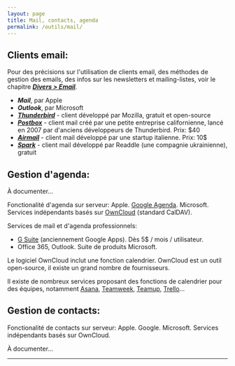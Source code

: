 ```yaml
---
layout: page
title: Mail, contacts, agenda
permalink: /outils/mail/
---
```


## Clients email:

Pour des précisions sur l'utilisation de clients email, des méthodes de gestion des emails, des infos sur les newsletters et mailing-listes, voir le chapitre ***[Divers > Email](/divers/email/)***.

- ***Mail***, par Apple
- ***Outlook***, par Microsoft
- ***[Thunderbird](https://www.mozilla.org/fr/thunderbird/)*** - client développé par Mozilla, gratuit et open-source
- ***[Postbox](https://www.postbox-inc.com/)*** - client mail créé par une petite entreprise californienne, lancé en 2007 par d'anciens développeurs de Thunderbird. Prix: $40
- ***[Airmail](http://airmailapp.com/)*** - client mail développé par une startup italienne. Prix:  10$
- ***[Spark](https://sparkmailapp.com/)*** - client mail développé par Readdle (une compagnie ukrainienne), gratuit


## Gestion d'agenda:

À documenter...

Fonctionalité d'agenda sur serveur: Apple. [Google Agenda](https://fr.wikipedia.org/wiki/Google_Agenda). Microsoft. Services indépendants basés sur [OwnCloud](https://owncloud.org/) (standard CalDAV).

Services de mail et d'agenda professionnels:

* [G Suite](https://gsuite.google.com/pricing.html) (anciennement Google Apps). Dès 5$ / mois / utilisateur.
* Office 365, Outlook. Suite de produits Microsoft.

Le logiciel OwnCloud inclut une fonction calendrier. OwnCloud est un outil open-source, il existe un grand nombre de fournisseurs.

Il existe de nombreux services proposant des fonctions de calendrier pour des équipes, notamment [Asana](https://asana.com), [Teamweek](https://teamweek.com/), [Teamup](https://www.teamup.com/), [Trello](https://trello.com)...

## Gestion de contacts:

Fonctionalité de contacts sur serveur: Apple. Google. Microsoft. Services indépendants basés sur OwnCloud.

À documenter...

***